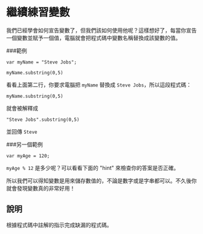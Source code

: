 繼續練習變數
=============
我們已經學會如何宣告變數了，但我們該如何使用他呢？這樣想好了，每當你宣告一個變數並賦予一個值，電腦就會把程式碼中變數名稱替換成該變數的值。

###範例
```
var myName = "Steve Jobs";
```

```
myName.substring(0,5)
```

看看上面第二行，你要求電腦把 `myName` 替換成 `Steve Jobs`，所以這段程式碼：

```
myName.substring(0,5)
```

就會被解釋成

```
"Steve Jobs".substring(0,5)
```

並回傳 `Steve`

###另一個範例

```
var myAge = 120;
```

`myAge % 12` 是多少呢？可以看看下面的 "hint" 來檢查你的答案是否正確。

所以我們可以得知變數是用來儲存數值的，不論是數字或是字串都可以。不久後你就會發現變數真的非常好用！

說明
----------
根據程式碼中註解的指示完成缺漏的程式碼。